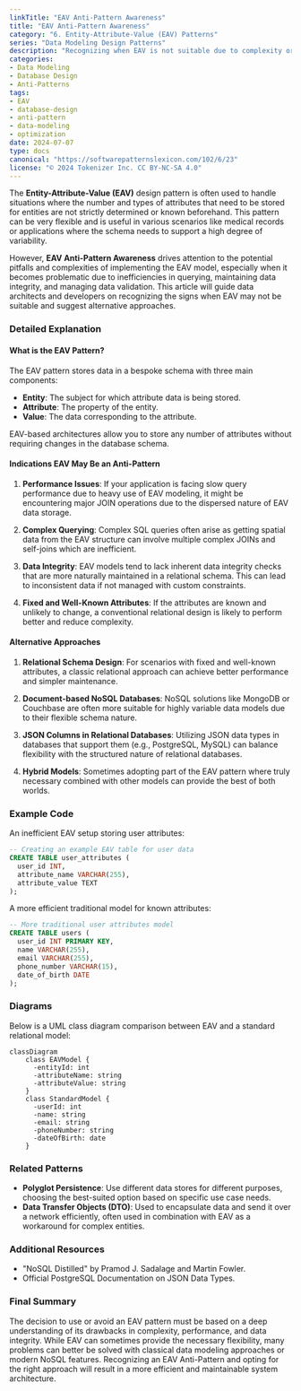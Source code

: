```yaml
---
linkTitle: "EAV Anti-Pattern Awareness"
title: "EAV Anti-Pattern Awareness"
category: "6. Entity-Attribute-Value (EAV) Patterns"
series: "Data Modeling Design Patterns"
description: "Recognizing when EAV is not suitable due to complexity or performance issues with guidelines for alternative data modeling approaches."
categories:
- Data Modeling
- Database Design
- Anti-Patterns
tags:
- EAV
- database-design
- anti-pattern
- data-modeling
- optimization
date: 2024-07-07
type: docs
canonical: "https://softwarepatternslexicon.com/102/6/23"
license: "© 2024 Tokenizer Inc. CC BY-NC-SA 4.0"
---
```


The **Entity-Attribute-Value (EAV)** design pattern is often used to handle situations where the number and types of attributes that need to be stored for entities are not strictly determined or known beforehand. This pattern can be very flexible and is useful in various scenarios like medical records or applications where the schema needs to support a high degree of variability.

However, **EAV Anti-Pattern Awareness** drives attention to the potential pitfalls and complexities of implementing the EAV model, especially when it becomes problematic due to inefficiencies in querying, maintaining data integrity, and managing data validation. This article will guide data architects and developers on recognizing the signs when EAV may not be suitable and suggest alternative approaches.

### Detailed Explanation

#### What is the EAV Pattern?

The EAV pattern stores data in a bespoke schema with three main components:
- **Entity**: The subject for which attribute data is being stored.
- **Attribute**: The property of the entity.
- **Value**: The data corresponding to the attribute.

EAV-based architectures allow you to store any number of attributes without requiring changes in the database schema.

#### Indications EAV May Be an Anti-Pattern

1. **Performance Issues**: If your application is facing slow query performance due to heavy use of EAV modeling, it might be encountering major JOIN operations due to the dispersed nature of EAV data storage.
   
2. **Complex Querying**: Complex SQL queries often arise as getting spatial data from the EAV structure can involve multiple complex JOINs and self-joins which are inefficient.

3. **Data Integrity**: EAV models tend to lack inherent data integrity checks that are more naturally maintained in a relational schema. This can lead to inconsistent data if not managed with custom constraints.

4. **Fixed and Well-Known Attributes**: If the attributes are known and unlikely to change, a conventional relational design is likely to perform better and reduce complexity.

#### Alternative Approaches

1. **Relational Schema Design**: For scenarios with fixed and well-known attributes, a classic relational approach can achieve better performance and simpler maintenance.

2. **Document-based NoSQL Databases**: NoSQL solutions like MongoDB or Couchbase are often more suitable for highly variable data models due to their flexible schema nature.

3. **JSON Columns in Relational Databases**: Utilizing JSON data types in databases that support them (e.g., PostgreSQL, MySQL) can balance flexibility with the structured nature of relational databases.

4. **Hybrid Models**: Sometimes adopting part of the EAV pattern where truly necessary combined with other models can provide the best of both worlds.

### Example Code

An inefficient EAV setup storing user attributes:

```sql
-- Creating an example EAV table for user data
CREATE TABLE user_attributes (
  user_id INT,
  attribute_name VARCHAR(255),
  attribute_value TEXT
);
```

A more efficient traditional model for known attributes:

```sql
-- More traditional user attributes model
CREATE TABLE users (
  user_id INT PRIMARY KEY,
  name VARCHAR(255),
  email VARCHAR(255),
  phone_number VARCHAR(15),
  date_of_birth DATE
);
```

### Diagrams

Below is a UML class diagram comparison between EAV and a standard relational model:

```mermaid
classDiagram
    class EAVModel {
      -entityId: int
      -attributeName: string
      -attributeValue: string
    }
    class StandardModel {
      -userId: int
      -name: string
      -email: string
      -phoneNumber: string
      -dateOfBirth: date
    }
```

### Related Patterns

- **Polyglot Persistence**: Use different data stores for different purposes, choosing the best-suited option based on specific use case needs.
- **Data Transfer Objects (DTO)**: Used to encapsulate data and send it over a network efficiently, often used in combination with EAV as a workaround for complex entities.

### Additional Resources  
- "NoSQL Distilled" by Pramod J. Sadalage and Martin Fowler.
- Official PostgreSQL Documentation on JSON Data Types.

### Final Summary

The decision to use or avoid an EAV pattern must be based on a deep understanding of its drawbacks in complexity, performance, and data integrity. While EAV can sometimes provide the necessary flexibility, many problems can better be solved with classical data modeling approaches or modern NoSQL features. Recognizing an EAV Anti-Pattern and opting for the right approach will result in a more efficient and maintainable system architecture.
